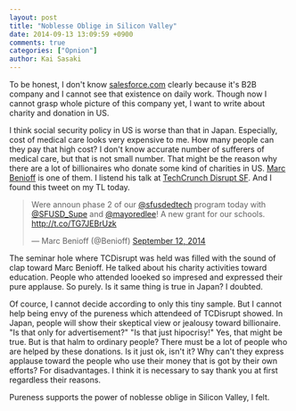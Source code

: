 ```yaml
---
layout: post
title: "Noblesse Oblige in Silicon Valley"
date: 2014-09-13 13:09:59 +0900
comments: true
categories: ["Opnion"]
author: Kai Sasaki
---
```


To be honest, I don't know [salesforce.com](http://salesforce.com) clearly because it's B2B company and I cannot see that existence
on daily work. Though now I cannot grasp whole picture of this company yet, I want to write about charity and donation in US.

<!-- more -->

I think social security policy in US is worse than that in Japan. Especially, cost of medical care looks very expensive to me. How many people can they pay that high cost? I don't know accurate number of sufferers of medical care, but that is not small number. That might be the reason why there are a lot of billionaires who donate some kind of charities in US. [Marc Benioff](https://twitter.com/Benioff) is one of them. I listend his talk at [TechCrunch Disrupt SF](http://techcrunch.com/2014/09/09/marc-benioffs-plans-more-investing-more-donating-more-political-demands/). And I found this tweet on my TL today.

<blockquote class="twitter-tweet" lang="en"><p>Were announ phase 2 of our <a href="https://twitter.com/sfusdedtech">@sfusdedtech</a> program today with <a href="https://twitter.com/SFUSD_Supe">@SFUSD_Supe</a> and <a href="https://twitter.com/mayoredlee">@mayoredlee</a>! A new grant for our schools. <a href="http://t.co/TG7JEBrUzk">http://t.co/TG7JEBrUzk</a></p>&mdash; Marc Benioff (@Benioff) <a href="https://twitter.com/Benioff/status/510421230634020864">September 12, 2014</a></blockquote>
<script async src="//platform.twitter.com/widgets.js" charset="utf-8"></script>

The seminar hole where TCDisrupt was held was filled with the sound of clap toward Marc Benioff. He talked about his charity activities toward education. People who attended looeked so impresed and expressed their pure applause. So purely. Is it same thing is true in Japan? I doubted.

Of cource, I cannot decide according to only this tiny sample. But I cannot help being envy of the pureness which attendeed of TCDisrupt showed. In Japan, people will show their skeptical view or jealousy toward billionaire. "Is that only for advertisement?" "Is that just hipocrisy!" Yes, that might be true. But is that halm to ordinary people? There must be a lot of people who are helped by these donations. Is it just ok, isn't it? Why can't they express applause toward the people who use their money that is got by their own efforts? For disadvantages. I think it is necessary to say thank you at first regardless their reasons.

Pureness supports the power of noblesse oblige in Silicon Valley, I felt. 

